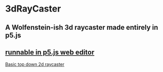 # 3dRayCaster
A Wolfenstein-ish 3d raycaster made entirely in p5.js
---
[runnable in p5.js web editor](https://editor.p5js.org/gclebor-16/sketches/Fc29ZE_B7)
---
[Basic top down 2d raycaster](https://editor.p5js.org/gclebor-16/sketches/dzZvulgmE)
